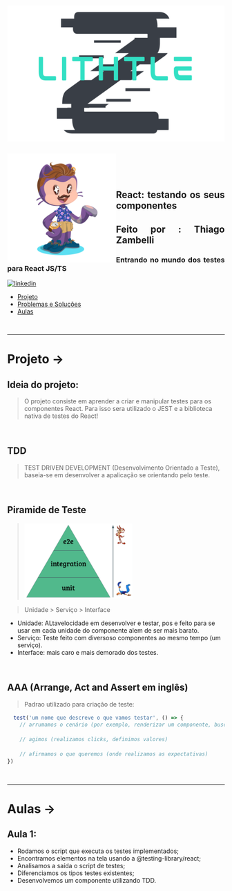 ![Alt text](public/assets/logoLithtleZ.svg)

&nbsp;


<img align="left" width="50%" style="margin-top:-20px" src="public/assets/eu.png">

</br>
</br>

<div dsplay="inline-block">

<h2 align="justify">React: testando os seus componentes</h2>
<h2 align="justify">Feito por : Thiago Zambelli</h2>
<h3 align="justify">Entrando no mundo dos testes para React JS/TS</h3>
 
  <a href="https://www.linkedin.com/in/thiagozambelli">
    <img width="80px" src="https://i.ibb.co/RyZx12b/linkedin.png" alt="linkedin" style="vertical-align:top;">
  </a>
</div>

- [Projeto](#projeto)
- [Problemas e Soluções](#problemas__solucoes)
- [Aulas](#aulas)

&nbsp;

---

# Projeto -> <div id="porjeto"></div>

## Ideia do projeto:
> O projeto consiste em aprender a  criar e manipular testes para os componentes React. Para isso sera utilizado o JEST e a biblioteca nativa de testes do React!

&nbsp;

## TDD
> TEST DRIVEN DEVELOPMENT (Desenvolvimento Orientado a Teste), baseia-se em desenvolver a apalicação se orientando pelo teste.

&nbsp;

## Piramide de Teste
  >![Alt text](public/assets/piramideDeTeste.png)
  
> Unidade > Serviço > Interface
  - Unidade: ALtavelocidade em desenvolver e testar, pos e feito para se usar em cada unidade do componente alem de ser mais barato.
  - Serviço: Teste feito com diversoso componentes ao mesmo tempo (um serviço).
  - Interface: mais caro e mais demorado dos testes. 

&nbsp;

## AAA (Arrange, Act and Assert em inglês)
> Padrao utilizado para criação de teste:
~~~JavaScript
  test('um nome que descreve o que vamos testar', () => {
    // arrumamos o cenário (por exemplo, renderizar um componente, buscamos componentes)

    // agimos (realizamos clicks, definimos valores)

    // afirmamos o que queremos (onde realizamos as expectativas)
})
~~~

&nbsp;

---

# Aulas -> <div id="aulas"></div>

## Aula 1:

- Rodamos o script que executa os testes implementados;
- Encontramos elementos na tela usando a @testing-library/react;
- Analisamos a saída o script de testes;
- Diferenciamos os tipos testes existentes;
- Desenvolvemos um componente utilizando TDD.

